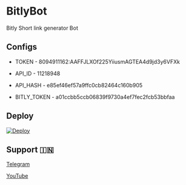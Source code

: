 # BitlyBot

Bitly Short link generator Bot

## Configs

- TOKEN - 8094911162:AAFFJLXOf225YiiusmAGTEA4d9jd3y6VFXk

- API_ID - 11218948

- API_HASH - e85ef46ef57a9ffc0cb82464c160b905

- BITLY_TOKEN - a01ccbb5ccb06839f9730a4ef7fec2fcb53bbfaa

## Deploy

[![Deploy](https://www.herokucdn.com/deploy/button.svg)](https://heroku.com/deploy?template=https://github.com/lntechnical2/BitlyBot)

## Support 🇮🇳

<a href="https://t.me/lntechnical">
   <p> Telegram </p>
  </a>
<a href="https://youtube.com/c/LNtechnical">
   <p> YouTube </p>
  </a>
